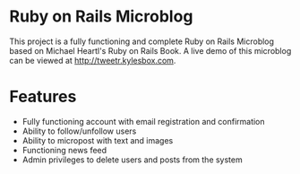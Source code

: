 # Ruby on Rails Microblog

This project is a fully functioning and complete Ruby on Rails Microblog based on Michael Heartl's Ruby on Rails Book. 
A live demo of this microblog can be viewed at http://tweetr.kylesbox.com.

# Features
- Fully functioning account with email registration and confirmation
- Ability to follow/unfollow users
- Ability to micropost with text and images
- Functioning news feed
- Admin privileges to delete users and posts from the system
